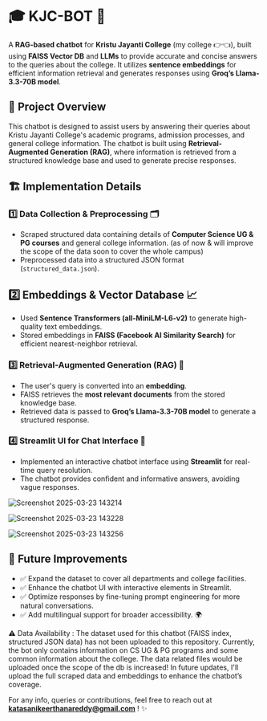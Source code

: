 # 🎓 KJC-BOT 🤖
A **RAG-based chatbot** for **Kristu Jayanti College** (my college 👉👈), built using **FAISS Vector DB** and **LLMs** to provide accurate and concise answers to the queries about the college. It utilizes **sentence embeddings** for efficient information retrieval and generates responses using **Groq’s Llama-3.3-70B model**.

## 🚀 Project Overview
This chatbot is designed to assist users by answering their queries about Kristu Jayanti College's academic programs, admission processes, and general college information. The chatbot is built using **Retrieval-Augmented Generation (RAG)**, where information is retrieved from a structured knowledge base and used to generate precise responses.
## 🏗 Implementation Details
### 1️⃣ Data Collection & Preprocessing 🗂️
- Scraped structured data containing details of **Computer Science UG & PG courses** and general college information. (as of now & will improve the scope of the data soon to cover the whole campus)
- Preprocessed data into a structured JSON format (`structured_data.json`).
## 2️⃣ Embeddings & Vector Database 📈
- Used **Sentence Transformers (all-MiniLM-L6-v2)** to generate high-quality text embeddings.
- Stored embeddings in **FAISS (Facebook AI Similarity Search)** for efficient nearest-neighbor retrieval.
### 3️⃣ Retrieval-Augmented Generation (RAG) 🧠
- The user's query is converted into an **embedding**.
- FAISS retrieves the **most relevant documents** from the stored knowledge base.
- Retrieved data is passed to **Groq’s Llama-3.3-70B model** to generate a structured response.
### 4️⃣ Streamlit UI for Chat Interface 💬
- Implemented an interactive chatbot interface using **Streamlit** for real-time query resolution.
- The chatbot provides confident and informative answers, avoiding vague responses.

![Screenshot 2025-03-23 143214](https://github.com/user-attachments/assets/04c683f8-ef6e-4d10-83c1-551b70de4236)

![Screenshot 2025-03-23 143228](https://github.com/user-attachments/assets/2486a08c-2af1-4a22-b2e1-4c20f6c2e46c)

![Screenshot 2025-03-23 143256](https://github.com/user-attachments/assets/03f4bf82-72fe-4814-8f7c-f3d7bcd06c53)

## 🚀 Future Improvements
- ✅ Expand the dataset to cover all departments and college facilities.
- ✅ Enhance the chatbot UI with interactive elements in Streamlit.
- ✅ Optimize responses by fine-tuning prompt engineering for more natural conversations.
- ✅ Add multilingual support for broader accessibility. 🌍

⚠️ Data Availability : The dataset used for this chatbot (FAISS index, structured JSON data) has not been uploaded to this repository. Currently, the bot only contains information on CS UG & PG programs and some common information about the college. The data related files would be uploaded once the scope of the db is increased! In future updates, I'll upload the full scraped data and embeddings to enhance the chatbot’s coverage.

For any info, queries or contributions, feel free to reach out at **katasanikeerthanareddy@gmail.com** ! ✨ 

